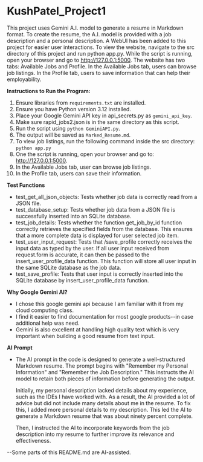 # KushPatel_Project1
This project uses Gemini A.I. model to generate a resume in Markdown format. To create the resume, the A.I. model is provided with a job description and a personal description. A WebUI has been added to this project for easier user interactions. To view the website, navigate to the src directory of this project and run python app.py. While the script is running, open your browser and go to http://127.0.0.1:5000. The website has two tabs: Available Jobs and Profile. In the Available Jobs tab, users can browse job listings. In the Profile tab, users to save information that can help their employability. 

**Instructions to Run the Program:**
1. Ensure libraries from `requirements.txt` are installed.
2. Ensure you have Python version 3.12 installed.
3. Place your Google Gemini API key in api_secrets.py as `gemini_api_key`.
4. Make sure rapid_jobs2.json is in the same directory as this script.
5. Run the script using `python GeminiAPI.py`.
6. The output will be saved as `Marked_Resume.md`.
7. To view job listings, run the following command inside the src directory: `python app.py`
8. One the script is running, open your browser and go to: http://127.0.0.1:5000.
9. In the Available Jobs tab, user can browse job listings.
10. In the Profile tab, users can save their information.

**Test Functions**
* test_get_all_json_objects: Tests whether job data is correctly read from a JSON file.
* test_database_setup: Tests whether job data from a JSON file is successfully inserted into an SQLite database.
* test_job_details: Tests whether the function get_job_by_id function correctly retrieves 
the specified fields from the database. This ensures that a more complete data is displayed for user selected job item.
* test_user_input_request: Tests that /save_profile  correctly receives the input data as typed by the user. If all user 
input received from request.form is accurate, it can then be passed to the insert_user_profile_data function. This 
function will store all user input in the same SQLite database as the job data.
* test_save_profile: Tests that user input is correctly inserted into the SQLite database by insert_user_profile_data 
function.


**Why Google Gemini AI?**
* I chose this google gemini api because I am familiar with it
from my cloud computing class. 
* I find it easier to find documentation for most google products--in case additional help was need. 
* Gemini is also excellent at handling high quality text which is very important when building a good resume from 
text input. 

**AI Prompt**
* The AI prompt in the code is designed to generate a well-structured Markdown resume. The prompt begins with
"Remember my Personal Information" and "Remember the Job Description." This instructs the AI model to retain both pieces 
of information before generating the output.
  
  Initially, my personal description lacked details about my experience, such as the IDEs I have worked with. As a result,
the AI provided a lot of advice but did not include many details about me in the resume. To fix this, I added more personal
details to my description. This led the AI to generate a Markdown resume that was about ninety percent complete.
  
  Then, I instructed the AI to incorporate keywords from the job description into my resume to further improve its relevance
and effectiveness.

--Some parts of this README.md are AI-assisted.
